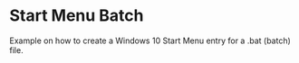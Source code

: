 # Start Menu Batch 

Example on how to create a Windows 10 Start Menu entry for a .bat (batch) file.